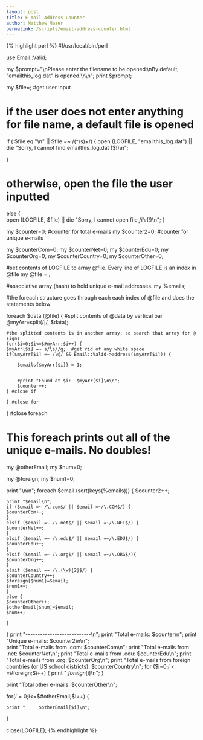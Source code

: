 ```yaml
---
layout: post
title: E-mail Address Counter
author: Matthew Mazer
permalink: /scripts/email-address-counter.html
---
```

{% highlight perl %}
#!/usr/local/bin/perl

use Email::Valid;


my $prompt="\nPlease enter the filename to be opened\:\nBy default, \"emailthis_log.dat\" is opened.\n\n";
print $prompt;

my $file=<STDIN>;   #get user input

# if the user does not enter anything for file name, a default file is opened
if ( $file eq "\n" || $file =~ /(^\s)+/)  {
    open (LOGFILE, "emailthis_log.dat") || die "Sorry, I cannot find emailthis_log.dat ($!)\n";
    
}

# otherwise, open the file the user inputted
else {		
    open (LOGFILE, $file) || die "Sorry, I cannot open file $file ($!)\n"; 
}


my $counter=0;       #counter for total e-mails
my $counter2=0;      #counter for unique e-mails

my $counterCom=0;
my $counterNet=0;
my $counterEdu=0;
my $counterOrg=0;
my $counterCountry=0;
my $counterOther=0;

#set contents of LOGFILE to array @file.  Every line of LOGFILE is an index in @file
my @file = <LOGFILE>;


#associative array (hash) to hold unique e-mail addresses.
my %emails;


#the foreach structure goes through each each index of @file and does the statements below

foreach $data (@file) {
    #split contents of @data by vertical bar
    @myArr=split(/\|/, $data);    
    
    #the splitted contents is in another array, so search that array for @ signs
    for($i=0;$i<=$#myArr;$i++) {
	$myArr[$i] =~ s/\s//g;  #get rid of any white space
	if($myArr[$i] =~ /\@/ && Email::Valid->address($myArr[$i])) {
	    
	    $emails{$myArr[$i]} = 1;
	    
	    
	    #print "Found at $i:  $myArr[$i]\n\n";
	    $counter++;
	} #close if	
	
    } #close for
    
    
    
}  #close foreach

# This foreach prints out all of the unique e-mails. No doubles!
my @otherEmail;
my $num=0;	

my @foreign;
my $num1=0;

print "\n\n";
foreach $email (sort(keys(%emails))) {
    $counter2++;
    
    print "$email\n";
    if ($email =~ /\.com$/ || $email =~/\.COM$/) {
	$counterCom++;
    }
    elsif ($email =~ /\.net$/ || $email =~/\.NET$/) {
	$counterNet++;
    }
    elsif ($email =~ /\.edu$/ || $email =~/\.EDU$/) {
	$counterEdu++;
    }
    elsif ($email =~ /\.org$/ || $email =~/\.ORG$/){
	$counterOrg++;
    }
    elsif ($email =~ /\.(\w){2}$/) {
	$counterCountry++;
	$foreign[$num1]=$email;
	$num1++;
    }
    else {
	$counterOther++;
	$otherEmail[$num]=$email;
	$num++;
	
    }
    
    
}
print "---------------------------\n";
print "Total e-mails: $counter\n";
print "Unique e-mails: $counter2\n\n";	
print "Total e-mails from .com: $counterCom\n";
print "Total e-mails from .net: $counterNet\n";
print "Total e-mails from .edu: $counterEdu\n";
print "Total e-mails from .org: $counterOrg\n";
print "Total e-mails from foreign countries (or US school districts): $counterCountry\n";
for ($i=0;$i<=$#foreign;$i++) {
    print "     $foreign[$i]\n";
}

print "Total other e-mails: $counterOther\n";

for($i=0;$i<=$#otherEmail;$i++) {
    
    print "     $otherEmail[$i]\n";
	
}

close(LOGFILE);
{% endhighlight %}













































































